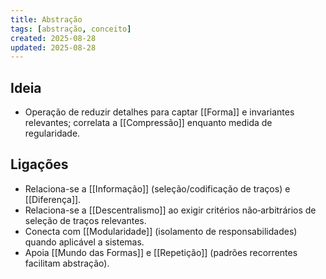```yaml
---
title: Abstração
tags: [abstração, conceito]
created: 2025-08-28
updated: 2025-08-28
---
```


## Ideia
- Operação de reduzir detalhes para captar [[Forma]] e invariantes relevantes; correlata a [[Compressão]] enquanto medida de regularidade.

## Ligações
- Relaciona-se a [[Informação]] (seleção/codificação de traços) e [[Diferença]].
- Relaciona-se a [[Descentralismo]] ao exigir critérios não‑arbitrários de seleção de traços relevantes.
- Conecta com [[Modularidade]] (isolamento de responsabilidades) quando aplicável a sistemas.
- Apoia [[Mundo das Formas]] e [[Repetição]] (padrões recorrentes facilitam abstração).
